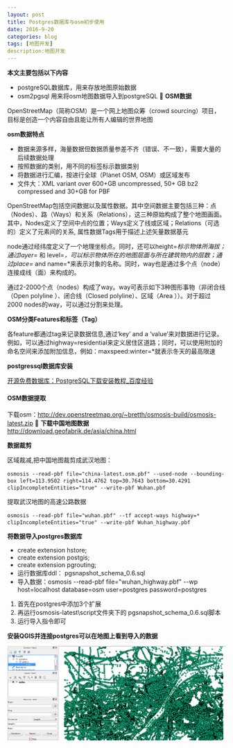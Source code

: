 ```yaml
---
layout: post
title: Postgres数据库与osm初步使用
date: 2016-9-20
categories: blog
tags: [地图开发]
description:地图开发
---
```


**本文主要包括以下内容**   

- postgreSQL数据库，用来存放地图原始数据
- osm2pgsql 用来将osm地图数据导入到postgreSQL

**OSM数据**

OpenStreetMap（简称OSM）是一个网上地图众筹（crowd sourcing）项目，目标是创造一个内容自由且能让所有人编辑的世界地图


**osm数据特点**

- 数据来源多样，海量数据但数据质量参差不齐（错误、不一致），需要大量的后续数据处理
- 按照数据的类别，用不同的标签标示数据类别
- 将数据进行汇编，按进行全球（Planet OSM, OSM）或区域发布
- 文件大：XML variant over 600+GB uncompressed, 50+ GB bz2 compressed and 30+GB for PBF

OpenStreetMap包括空间数据以及属性数据。其中空间数据主要包括三种：点（Nodes）、路（Ways）和关系（Relations），这三种原始构成了整个地图画面。其中，Nodes定义了空间中点的位置；Ways定义了线或区域；Relations（可选的）定义了元素间的关系, 属性数据Tags用于描述上述矢量数据基元

node通过经纬度定义了一个地理坐标点。同时，还可以height=*标示物体所海拔；通过layer=* 和 level=*，可以标示物体所在的地图层面与所在建筑物内的层数；通过place=* and name=*来表示对象的名称。同时，way也是通过多个点（node）连接成线（面）来构成的。


通过2-2000个点（nodes）构成了way。way可表示如下3种图形事物（非闭合线（Open polyline ）、闭合线（Closed polyline）、区域（Area ））。对于超过2000 nodes的way，可以通过分割来处理。

**OSM分类Features和标签（Tag）**

各feature都通过tag来记录数据信息,通过‘key’ and a ‘value’来对数据进行记录。例如，可以通过highway=residential来定义居住区道路；同时，可以使用附加的命名空间来添加附加信息，例如：maxspeed:winter=*就表示冬天的最高限速


**postgressql数据库安装**

[开源免费数据库：PostgreSQL下载安装教程_百度经验](http://jingyan.baidu.com/article/fa4125acb0ae8328ac709292.html)



#### OSM数据提取

下载osm：http://dev.openstreetmap.org/~bretth/osmosis-build/osmosis-latest.zip

**下载中国地图数据**                
http://download.geofabrik.de/asia/china.html


**数据裁剪**

区域裁减,把中国地图裁剪成武汉地图：

```
osmosis --read-pbf file="china-latest.osm.pbf" --used-node --bounding-box left=113.9502 right=114.4762 top=30.7643 bottom=30.4291 clipIncompleteEntities="true" --write-pbf Wuhan.pbf
```

提取武汉地图的高速公路数据

```
osmosis --read-pbf file="wuhan.pbf" --tf accept-ways highway=* clipIncompleteEntities="true" --write-pbf Wuhan_highway.pbf
```

**将数据导入postgres数据库**

- create extension hstore;
- create extension postgis;
- create extension pgrouting;
- 运行数据库ddl： pgsnapshot_schema_0.6.sql
- 导入数据：osmosis --read-pbf file="wuhan_highway.pbf" --wp host=localhost database=osm user=postgres password=postgres

1. 首先在postgres中添加3个扩展             
2. 再运行osmosis-latest\script文件夹下的 pgsnapshot_schema_0.6.sql脚本
3. 运行导入指令即可


**安装QGIS并连接postgres可以在地图上看到导入的数据**

![](https://github.com/whuhan2013/ImageRepertory/blob/master/map/p1.png?raw=true)